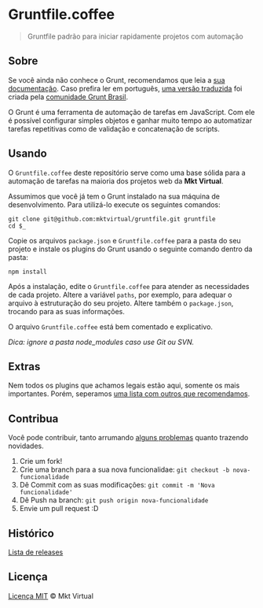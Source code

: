 Gruntfile.coffee
================

> Gruntfile padrão para iniciar rapidamente projetos com automação

## Sobre

Se você ainda não conhece o Grunt, recomendamos que leia a [sua documentação](http://gruntjs.com/getting-started). Caso prefira ler em português, [uma versão traduzida](https://github.com/gruntbrasil/grunt-docs) foi criada pela [comunidade Grunt Brasil](https://www.facebook.com/groups/gruntbrasil/).

O Grunt é uma ferramenta de automação de tarefas em JavaScript. Com ele é possível configurar simples objetos e ganhar muito tempo ao automatizar tarefas repetitivas como de validação e concatenação de scripts.

## Usando

O `Gruntfile.coffee` deste repositório serve como uma base sólida para a automação de tarefas na maioria dos projetos web da **Mkt Virtual**.

Assumimos que você já tem o Grunt instalado na sua máquina de desenvolvimento. Para utilizá-lo execute os seguintes comandos:

```shell
git clone git@github.com:mktvirtual/gruntfile.git gruntfile
cd $_
```

Copie os arquivos `package.json` e `Gruntfile.coffee` para a pasta do seu projeto e instale os plugins do Grunt usando o seguinte comando dentro da pasta:

```shell
npm install
```

Após a instalação, edite o `Gruntfile.coffee` para atender as necessidades de cada projeto. Altere a variável `paths`, por exemplo, para adequar o arquivo à estruturação do seu projeto. Altere também o `package.json`, trocando para as suas informações.

O arquivo `Gruntfile.coffee` está bem comentado e explicativo.

*Dica: ignore a pasta node_modules caso use Git ou SVN.*

## Extras

Nem todos os plugins que achamos legais estão aqui, somente os mais importantes. Porém, seperamos [uma lista com outros que recomendamos](https://github.com/mktvirtual/gruntfile/blob/master/EXTRAS.md).

## Contribua

Você pode contribuir, tanto arrumando [alguns problemas](https://github.com/mktvirtual/gruntfile/issues) quanto trazendo novidades.

1. Crie um fork!
2. Crie uma branch para a sua nova funcionalidae: `git checkout -b nova-funcionalidade`
3. Dê Commit com as suas modificações: `git commit -m 'Nova funcionalidade'`
4. Dê Push na branch: `git push origin nova-funcionalidade`
5. Envie um pull request :D

## Histórico

[Lista de releases](https://github.com/mktvirtual/gruntfile/releases)

## Licença

[Licença MIT](https://github.com/mktvirtual/gruntfile/blob/master/LICENSE) © Mkt Virtual
